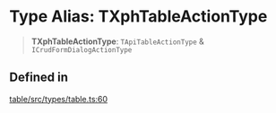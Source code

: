 # Type Alias: TXphTableActionType

> **TXphTableActionType**: `TApiTableActionType` & `ICrudFormDialogActionType`

## Defined in

[table/src/types/table.ts:60](https://github.com/XiaoPiHong/xph-crud/blob/7515b2133578ebc5c9e01d24589011620605cd71/packages/table/src/types/table.ts#L60)
